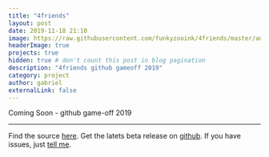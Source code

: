 ```yaml
---
title: "4friends"
layout: post
date: 2019-11-18 21:10
image: https://raw.githubusercontent.com/funkyzooink/4friends/master/android/web_hi_res_512.png
headerImage: true
projects: true
hidden: true # don't count this post in blog pagination
description: "4friends github gameoff 2019"
category: project
author: gabriel
externalLink: false
---
```


Coming Soon - github game-off 2019 

---
Find the source [here](https://github.com/funkyzooink/4friends/).
Get the latets beta release on [github](https://github.com/funkyzooink/fresh-engine/releases).
If you have issues, just [tell me](https://github.com/funkyzooink/4friends/issues).
